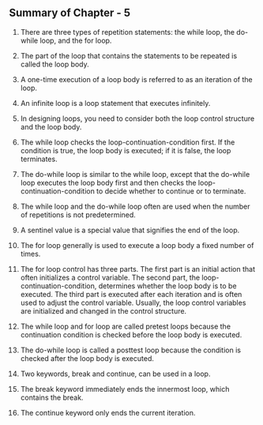 ## Summary of Chapter - 5

1. There are three types of repetition statements: the while loop, the do-while loop, and
the for loop.  </br>

2. The part of the loop that contains the statements to be repeated is called the loop body.  </br>

3. A one-time execution of a loop body is referred to as an iteration of the loop.  </br>

4. An infinite loop is a loop statement that executes infinitely.  </br>

5. In designing loops, you need to consider both the loop control structure and the loop
body.  </br>

6. The while loop checks the loop-continuation-condition first. If the condition
is true, the loop body is executed; if it is false, the loop terminates.  </br>

7. The do-while loop is similar to the while loop, except that the do-while loop executes
the loop body first and then checks the loop-continuation-condition to
decide whether to continue or to terminate.  </br>

8. The while loop and the do-while loop often are used when the number of repetitions
is not predetermined.  </br>

9. A sentinel value is a special value that signifies the end of the loop.  </br>

10. The for loop generally is used to execute a loop body a fixed number of times.  </br>

11. The for loop control has three parts. The first part is an initial action that often initializes
a control variable. The second part, the loop-continuation-condition,
determines whether the loop body is to be executed. The third part is executed after
each iteration and is often used to adjust the control variable. Usually, the loop control
variables are initialized and changed in the control structure.  </br>

12. The while loop and for loop are called pretest loops because the continuation condition
is checked before the loop body is executed.  </br>

13. The do-while loop is called a posttest loop because the condition is checked after the
loop body is executed.  </br>

14. Two keywords, break and continue, can be used in a loop.  </br>

15. The break keyword immediately ends the innermost loop, which contains the break.  </br>

16. The continue keyword only ends the current iteration.  </br>